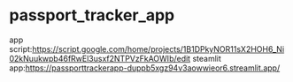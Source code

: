 # passport_tracker_app

app script:https://script.google.com/home/projects/1B1DPkyNOR11sX2HOH6_Ni02kNuukwpb46fRwEl3usxf2NTPVzFkAOWIb/edit
steamlit app:https://passporttrackerapp-duppb5xgz94v3aowwieor6.streamlit.app/
